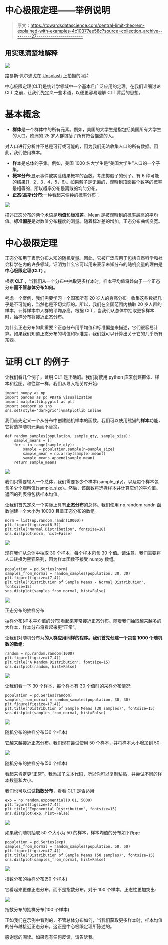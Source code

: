 # 中心极限定理——举例说明

> 原文：<https://towardsdatascience.com/central-limit-theorem-explained-with-examples-4c10377ee58c?source=collection_archive---------27----------------------->

## 用实现清楚地解释

![](img/60b1aac4ec4ce12193bbbc6d8d930ab4.png)

路易斯·佩尔迪戈在 [Unsplash](https://unsplash.com/s/photos/bell?utm_source=unsplash&utm_medium=referral&utm_content=creditCopyText) 上拍摄的照片

中心极限定理(CLT)是统计学领域中一个基本且广泛应用的定理。在我们详细讨论 CLT 之前，让我们先定义一些术语，以便更容易理解 CLT 背后的思想。

# **基本概念**

*   **群体**是一个群体中的所有元素。例如，美国的大学生是指包括美国所有大学生的人口。欧洲的 25 岁人群包括了所有符合描述的人。

对人口进行分析并不总是可行或可能的，因为我们无法收集人口的所有数据。因此，我们使用样本。

*   **样本**是总体的子集。例如，美国 1000 名大学生是“美国大学生”人口的一个子集。
*   **概率分布**:显示事件或实验结果概率的函数。考虑掷骰子的例子。有 6 种可能的结果(1，2，3，4，5，6)。如果骰子是无偏的，观察到顶面每个数字的概率是相等的，所以概率分布是离散的均匀分布。
*   **正态(高斯)分布**:一种看起来像钟的概率分布；

![](img/cb4dfc5886cdae0fb02d897a33bf360f.png)

描述正态分布的两个术语是**均值**和**标准差**。Mean 是被观察到的概率最高的平均值。**标准偏差**是对数值分布程度的测量。随着标准差的增加，正态分布曲线变宽。

# **中心极限定理**

正态分布用于表示分布未知的随机变量。因此，它被广泛应用于包括自然科学和社会科学在内的许多领域。证明为什么它可以用来表示未知分布的随机变量的理由是**中心极限定理(CLT)** 。

根据 **CLT** ，当我们从一个分布中抽取更多样本时，样本平均值将趋向于一个正态分布**而不管总体分布如何。**

考虑一个案例，我们需要学习一个国家所有 20 岁人的身高分布。收集这些数据几乎是不可能的，当然也是不切实际的。所以，我们在全国范围内抽取 20 岁人群的样本，计算样本中人群的平均身高。根据 CLT，当我们从总体中抽取更多样本时，抽样分布将接近正态分布。

为什么正态分布如此重要？正态分布用平均值和标准偏差来描述，它们很容易计算。如果我们知道正态分布的均值和标准差，我们就可以计算出关于它的几乎所有东西。

# **证明 CLT 的例子**

让我们看几个例子，证明 CLT 是正确的。我们将使用 python 库来创建群体、样本和绘图。和往常一样，我们从导入相关库开始:

```
import numpy as np
import pandas as pd #Data visualization
import matplotlib.pyplot as plt
import seaborn as sns
sns.set(style='darkgrid')%matplotlib inline
```

我们首先定义一个从分布中创建随机样本的函数。我们可以使用熊猫的**样本**功能，它将选择随机元素而不替换。

```
def random_samples(population, sample_qty, sample_size):
    sample_means = []
    for i in range(sample_qty):
        sample = population.sample(n=sample_size)
        sample_mean = np.array(sample).mean()
        sample_means.append(sample_mean)
    return sample_means
```

![](img/ce24f6834712d968a3ee2bfebe28dafd.png)

我们只需要输入一个总体，我们需要多少个样本(sample_qty)，以及每个样本包含多少个观察值(sample_size)。然后，该函数将选择样本并计算它们的平均值。返回的列表将包括样本均值。

让我们首先定义一个实际上具有**正态分布**的总体。我们使用 np.random.randn 函数创建一个大小为 10000 且呈正态分布的数组。

```
norm = list(np.random.randn(10000))
plt.figure(figsize=(8,5))
plt.title("Normal Distribution", fontsize=18)
sns.distplot(norm, hist=False)
```

![](img/cb4dfc5886cdae0fb02d897a33bf360f.png)

现在我们从总体中抽取 30 个样本，每个样本包含 30 个值。请注意，我们需要将人口转换为熊猫系列，因为样本函数不接受 numpy 数组。

```
population = pd.Series(norm)
samples_from_normal = random_samples(population, 30, 30)
plt.figure(figsize=(7,4))
plt.title("Distribution of Sample Means - Normal Distribution", fontsize=15)
sns.distplot(samples_from_normal, hist=False)
```

![](img/09c2e816a03dd8cb8874b43871240cf2.png)

正态分布的抽样分布

抽样分布(样本平均值的分布)看起来非常接近正态分布。随着我们抽取越来越多的大样本，样本分布将看起来更“正常”。

让我们对随机分布为**的人群应用同样的程序。我们首先创建一个包含 1000 个随机数的数组:**

```
random = np.random.random(1000)
plt.figure(figsize=(7,4))
plt.title("A Random Distribution", fontsize=15)
sns.distplot(random, hist=False)
```

![](img/ad4fe4256cdbd6321c055a552f751b62.png)

让我们看一下 30 个样本，每个样本有 30 个值时的采样分布情况:

```
population = pd.Series(random)
samples_from_normal = random_samples(population, 30, 30)
plt.figure(figsize=(7,4))
plt.title("Distribution of Sample Means (30 samples)", fontsize=15)
sns.distplot(samples_from_normal, hist=False)
```

![](img/17e2a5fa1f97589c05bf031d5f83e1ce.png)

随机分布的抽样分布(30 个样本)

它越来越接近正态分布。我们现在尝试使用 50 个样本，并将样本大小增加到 50:

![](img/e94db5a607759a0a4b6e3c30666a442b.png)

随机分布的抽样分布(50 个样本)

看起来肯定更“正常”。我添加了文本代码，所以你可以复制粘贴，并尝试不同的样本数量和大小。

我们也可以试试**指数分布**，看看 CLT 是否适用:

```
exp = np.random.exponential(0.01, 5000)
plt.figure(figsize=(7,4))
plt.title("Exponential Distribution", fontsize=15)
sns.distplot(exp, hist=False)
```

![](img/480ceb84a9ad825292fd16c3ff79c7a0.png)

如果我们随机抽取 50 个大小为 50 的样本，样本均值的分布如下所示:

```
population = pd.Series(exp)
samples_from_normal = random_samples(population, 50, 50)
plt.figure(figsize=(7,4))
plt.title("Distribution of Sample Means (50 samples)", fontsize=15)
sns.distplot(samples_from_normal, hist=False)
```

![](img/0ccc8d6056826de1b85ed2f9f9b2b2a3.png)

指数分布的抽样分布(50 个样本)

它看起来更像正态分布，而不是指数分布。对于 100 个样本，正态性更加突出:

![](img/473243ffec9704b018fa05a1b95fce28.png)

指数分布的抽样分布(100 个样本)

正如我们在示例中看到的，不管总体分布如何，当我们获取更多样本时，样本均值的分布越接近正态分布。这正是中心极限定理所陈述的。

感谢您的阅读。如果您有任何反馈，请告诉我。